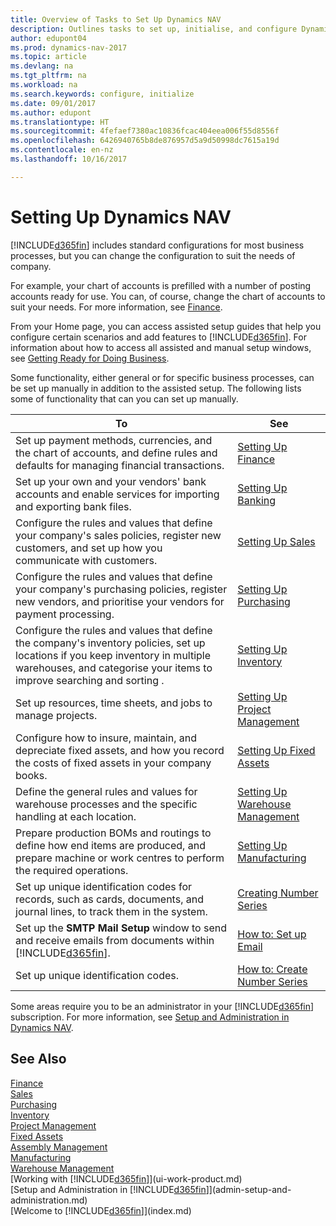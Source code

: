 ```yaml
---
title: Overview of Tasks to Set Up Dynamics NAV
description: Outlines tasks to set up, initialise, and configure Dynamics NAV to suit your needs.
author: edupont04
ms.prod: dynamics-nav-2017
ms.topic: article
ms.devlang: na
ms.tgt_pltfrm: na
ms.workload: na
ms.search.keywords: configure, initialize
ms.date: 09/01/2017
ms.author: edupont
ms.translationtype: HT
ms.sourcegitcommit: 4fefaef7380ac10836fcac404eea006f55d8556f
ms.openlocfilehash: 6426940765b8de876957d5a9d50998dc7615a19d
ms.contentlocale: en-nz
ms.lasthandoff: 10/16/2017

---
```

# <a name="setting-up-dynamics-nav"></a>Setting Up Dynamics NAV
[!INCLUDE[d365fin](includes/d365fin_md.md)] includes standard configurations for most business processes, but you can change the configuration to suit the needs of company.

For example, your chart of accounts is prefilled with a number of posting accounts ready for use. You can, of course, change the chart of accounts to suit your needs. For more information, see [Finance](finance.md).

From your Home page, you can access assisted setup guides that help you configure certain scenarios and add features to [!INCLUDE[d365fin](includes/d365fin_md.md)]. For information about how to access all assisted and manual setup windows, see [Getting Ready for Doing Business](ui-get-ready-business.md).

Some functionality, either general or for specific business processes, can be set up manually in addition to the assisted setup. The following lists some of functionality that can you can set up manually.

| To | See |
| --- | --- |
| Set up payment methods, currencies, and the chart of accounts, and define rules and defaults for managing financial transactions. |[Setting Up Finance](finance-setup-finance.md) |
| Set up your own and your vendors' bank accounts and enable services for importing and exporting bank files. |[Setting Up Banking](bank-setup-banking.md) |
| Configure the rules and values that define your company's sales policies, register new customers, and set up how you communicate with customers. |[Setting Up Sales](sales-setup-sales.md) |
| Configure the rules and values that define your company's purchasing policies, register new vendors, and prioritise your vendors for payment processing. |[Setting Up Purchasing](purchasing-setup-purchasing.md) |
| Configure the rules and values that define the company's inventory policies, set up locations if you keep inventory in multiple warehouses, and categorise your items to improve searching and sorting . |[Setting Up Inventory](inventory-setup-inventory.md) |
| Set up resources, time sheets, and jobs to manage projects. |[Setting Up Project Management](projects-setup-projects.md) |
| Configure how to insure, maintain, and depreciate fixed assets, and how you record the costs of fixed assets in your company books. |[Setting Up Fixed Assets](fa-setup.md) |
|Define the general rules and values for warehouse processes and the specific handling at each location.|[Setting Up Warehouse Management](warehouse-setup-warehouse.md)|
|Prepare production BOMs and routings to define how end items are produced, and prepare machine or work centres to perform the required operations.|[Setting Up Manufacturing](production-configure-production-processes.md)|
| Set up unique identification codes for records, such as cards, documents, and journal lines, to track them in the system. |[Creating Number Series](ui-create-number-series.md) |
| Set up the **SMTP Mail Setup** window to send and receive emails from documents within [!INCLUDE[d365fin](includes/d365fin_md.md)]. |[How to: Set up Email](madeira-how-setup-email.md) |
| Set up unique identification codes. |[How to: Create Number Series](ui-create-number-series.md) |

Some areas require you to be an administrator in your [!INCLUDE[d365fin](includes/d365fin_md.md)] subscription. For more information, see [Setup and Administration in Dynamics NAV](admin-setup-and-administration.md).  

## <a name="see-also"></a>See Also
[Finance](finance.md)  
[Sales](sales-manage-sales.md)  
[Purchasing](purchasing-manage-purchasing.md)  
[Inventory](inventory-manage-inventory.md)    
[Project Management](projects-manage-projects.md)  
[Fixed Assets](fa-manage.md)    
[Assembly Management](assembly-assemble-items.md)  
[Manufacturing](production-manage-manufacturing.md)  
[Warehouse Management](warehouse-manage-warehouse.md)  
[Working with [!INCLUDE[d365fin](includes/d365fin_md.md)]](ui-work-product.md)  
[Setup and Administration in [!INCLUDE[d365fin](includes/d365fin_md.md)]](admin-setup-and-administration.md)  
[Welcome to [!INCLUDE[d365fin](includes/d365fin_md.md)]](index.md)  

